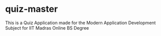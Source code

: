 # quiz-master
This is a Quiz Application made for the Modern Application Development Subject for IIT Madras Online BS Degree

